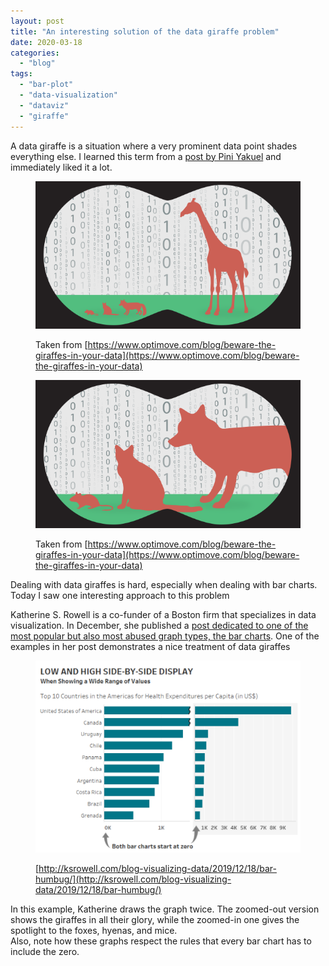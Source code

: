 ```yaml
---
layout: post
title: "An interesting solution of the data giraffe problem"
date: 2020-03-18
categories: 
  - "blog"
tags: 
  - "bar-plot"
  - "data-visualization"
  - "dataviz"
  - "giraffe"
---
```


A data giraffe is a situation where a very prominent data point shades everything else. I learned this term from a [post by Pini Yakuel](https://www.optimove.com/blog/beware-the-giraffes-in-your-data) and immediately liked it a lot.

<figure>

![](/assets/images/2020/03/null-7.png)

<figcaption>

Taken from [https://www.optimove.com/blog/beware-the-giraffes-in-your-data](https://www.optimove.com/blog/beware-the-giraffes-in-your-data)

</figcaption>

</figure>

<figure>

![](/assets/images/2020/03/null-8.png)

<figcaption>

Taken from [https://www.optimove.com/blog/beware-the-giraffes-in-your-data](https://www.optimove.com/blog/beware-the-giraffes-in-your-data)

</figcaption>

</figure>

Dealing with data giraffes is hard, especially when dealing with bar charts. Today I saw one interesting approach to this problem

Katherine S. Rowell is a co-funder of a Boston firm that specializes in data visualization. In December, she published a [post dedicated to one of the most popular but also most abused graph types, the bar charts](http://ksrowell.com/blog-visualizing-data/2019/12/18/bar-humbug/). One of the examples in her post demonstrates a nice treatment of data giraffes

<figure>

![](/assets/images/2020/03/null-9.png)

<figcaption>

[http://ksrowell.com/blog-visualizing-data/2019/12/18/bar-humbug/](http://ksrowell.com/blog-visualizing-data/2019/12/18/bar-humbug/)

</figcaption>

</figure>

In this example, Katherine draws the graph twice. The zoomed-out version shows the giraffes in all their glory, while the zoomed-in one gives the spotlight to the foxes, hyenas, and mice.  
Also, note how these graphs respect the rules that every bar chart has to include the zero.
